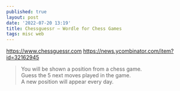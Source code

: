 ```yaml
---
published: true
layout: post
date: '2022-07-20 13:19'
title: Chessguessr – Wordle for Chess Games
tags: misc web 
---
```

<https://www.chessguessr.com>
<https://news.ycombinator.com/item?id=32162945>

> You will be shown a position from a chess game.  
> Guess the 5 next moves played in the game.  
> A new position will appear every day.
